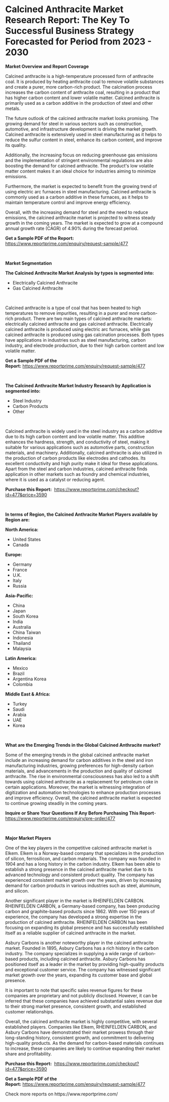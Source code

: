 <p><h1>Calcined Anthracite Market Research Report: The Key To Successful Business Strategy Forecasted for Period from 2023 - 2030</h1></p><p><strong>Market Overview and Report Coverage</strong></p>
<p><p>Calcined anthracite is a high-temperature processed form of anthracite coal. It is produced by heating anthracite coal to remove volatile substances and create a purer, more carbon-rich product. The calcination process increases the carbon content of anthracite coal, resulting in a product that has higher carbon content and lower volatile matter. Calcined anthracite is primarily used as a carbon additive in the production of steel and other metals.</p><p>The future outlook of the calcined anthracite market looks promising. The growing demand for steel in various sectors such as construction, automotive, and infrastructure development is driving the market growth. Calcined anthracite is extensively used in steel manufacturing as it helps to reduce the sulfur content in steel, enhance its carbon content, and improve its quality.</p><p>Additionally, the increasing focus on reducing greenhouse gas emissions and the implementation of stringent environmental regulations are also boosting the demand for calcined anthracite. The product's low volatile matter content makes it an ideal choice for industries aiming to minimize emissions.</p><p>Furthermore, the market is expected to benefit from the growing trend of using electric arc furnaces in steel manufacturing. Calcined anthracite is commonly used as a carbon additive in these furnaces, as it helps to maintain temperature control and improve energy efficiency.</p><p>Overall, with the increasing demand for steel and the need to reduce emissions, the calcined anthracite market is projected to witness steady growth in the coming years. The market is expected to grow at a compound annual growth rate (CAGR) of 4.90% during the forecast period.</p></p>
<p><strong>Get a Sample PDF of the Report:</strong> <a href="https://www.reportprime.com/enquiry/request-sample/477">https://www.reportprime.com/enquiry/request-sample/477</a></p>
<p>&nbsp;</p>
<p><strong>Market Segmentation</strong></p>
<p><strong>The Calcined Anthracite Market Analysis by types is segmented into:</strong></p>
<p><ul><li>Electrically Calcined Anthracite</li><li>Gas Calcined Anthracite</li></ul></p>
<p>&nbsp;</p>
<p><p>Calcined anthracite is a type of coal that has been heated to high temperatures to remove impurities, resulting in a purer and more carbon-rich product. There are two main types of calcined anthracite markets: electrically calcined anthracite and gas calcined anthracite. Electrically calcined anthracite is produced using electric arc furnaces, while gas calcined anthracite is produced using gas calcination processes. Both types have applications in industries such as steel manufacturing, carbon industry, and electrode production, due to their high carbon content and low volatile matter.</p></p>
<p><strong>Get a Sample PDF of the Report:</strong>&nbsp;<a href="https://www.reportprime.com/enquiry/request-sample/477">https://www.reportprime.com/enquiry/request-sample/477</a></p>
<p>&nbsp;</p>
<p><strong>The Calcined Anthracite Market Industry Research by Application is segmented into:</strong></p>
<p><ul><li>Steel Industry</li><li>Carbon Products</li><li>Other</li></ul></p>
<p>&nbsp;</p>
<p><p>Calcined anthracite is widely used in the steel industry as a carbon additive due to its high carbon content and low volatile matter. This additive enhances the hardness, strength, and conductivity of steel, making it suitable for various applications such as automotive parts, construction materials, and machinery. Additionally, calcined anthracite is also utilized in the production of carbon products like electrodes and cathodes. Its excellent conductivity and high purity make it ideal for these applications. Apart from the steel and carbon industries, calcined anthracite finds application in other markets such as foundry and chemical industries, where it is used as a catalyst or reducing agent.</p></p>
<p><strong>Purchase this Report:</strong>&nbsp; <a href="https://www.reportprime.com/checkout?id=477&price=3590">https://www.reportprime.com/checkout?id=477&price=3590</a></p>
<p>&nbsp;</p>
<p><strong>In terms of Region, the Calcined Anthracite Market Players available by Region are:</strong></p>
<p>
    <p> <strong> North America: </strong>
        <ul>
            <li>United States</li>
            <li>Canada</li>
        </ul>
        </p> 
    <p> <strong> Europe: </strong>
        <ul>
            <li>Germany</li>
            <li>France</li>
            <li>U.K.</li>
            <li>Italy</li>
            <li>Russia</li>
        </ul>
        </p> 
    <p> <strong> Asia-Pacific: </strong>
        <ul>
            <li>China</li>
            <li>Japan</li>
            <li>South Korea</li>
            <li>India</li>
            <li>Australia</li>
            <li>China Taiwan</li>
            <li>Indonesia</li>
            <li>Thailand</li>
            <li>Malaysia</li>
        </ul>
        </p> 
    <p> <strong> Latin America: </strong>
        <ul>
            <li>Mexico</li>
            <li>Brazil</li>
            <li>Argentina Korea</li>
            <li>Colombia</li>
        </ul>
        </p> 
    <p> <strong> Middle East & Africa: </strong>
        <ul>
            <li>Turkey</li>
            <li>Saudi</li>
            <li>Arabia</li>
            <li>UAE</li>
            <li>Korea</li>
        </ul>
    </p>
    </p>
<p>&nbsp;</p>
<p><strong>What are the Emerging Trends in the Global Calcined Anthracite market?</strong></p>
<p><p>Some of the emerging trends in the global calcined anthracite market include an increasing demand for carbon additives in the steel and iron manufacturing industries, growing preferences for high-density carbon materials, and advancements in the production and quality of calcined anthracite. The rise in environmental consciousness has also led to a shift towards using calcined anthracite as a replacement for petroleum coke in certain applications. Moreover, the market is witnessing integration of digitization and automation technologies to enhance production processes and improve efficiency. Overall, the calcined anthracite market is expected to continue growing steadily in the coming years.</p></p>
<p><strong>Inquire or Share Your Questions If Any Before Purchasing This Report</strong>- <a href="https://www.reportprime.com/enquiry/pre-order/477">https://www.reportprime.com/enquiry/pre-order/477</a></p>
<p>&nbsp;</p>
<p><strong>Major Market Players</strong></p>
<p><p>One of the key players in the competitive calcined anthracite market is Elkem. Elkem is a Norway-based company that specializes in the production of silicon, ferrosilicon, and carbon materials. The company was founded in 1904 and has a long history in the carbon industry. Elkem has been able to establish a strong presence in the calcined anthracite market due to its advanced technology and consistent product quality. The company has experienced consistent market growth over the years, driven by increasing demand for carbon products in various industries such as steel, aluminum, and silicon.</p><p>Another significant player in the market is RHEINFELDEN CARBON. RHEINFELDEN CARBON, a Germany-based company, has been producing carbon and graphite-based products since 1862. With over 150 years of experience, the company has developed a strong expertise in the production of calcined anthracite. RHEINFELDEN CARBON has been focusing on expanding its global presence and has successfully established itself as a reliable supplier of calcined anthracite in the market.</p><p>Asbury Carbons is another noteworthy player in the calcined anthracite market. Founded in 1895, Asbury Carbons has a rich history in the carbon industry. The company specializes in supplying a wide range of carbon-based products, including calcined anthracite. Asbury Carbons has positioned itself as a leader in the market by providing high-quality products and exceptional customer service. The company has witnessed significant market growth over the years, expanding its customer base and global presence.</p><p>It is important to note that specific sales revenue figures for these companies are proprietary and not publicly disclosed. However, it can be inferred that these companies have achieved substantial sales revenue due to their strong market presence, consistent growth, and established customer relationships.</p><p>Overall, the calcined anthracite market is highly competitive, with several established players. Companies like Elkem, RHEINFELDEN CARBON, and Asbury Carbons have demonstrated their market prowess through their long-standing history, consistent growth, and commitment to delivering high-quality products. As the demand for carbon-based materials continues to increase, these companies are likely to continue expanding their market share and profitability.</p></p>
<p><strong>Purchase this Report:</strong>&nbsp;&nbsp;<a href="https://www.reportprime.com/checkout?id=477&price=3590">https://www.reportprime.com/checkout?id=477&price=3590</a></p>
<p></p>
<p><strong>Get a Sample PDF of the Report:</strong>&nbsp;<a href="https://www.reportprime.com/enquiry/request-sample/477">https://www.reportprime.com/enquiry/request-sample/477</a></p>
<p>Check more reports on https://www.reportprime.com/</p>